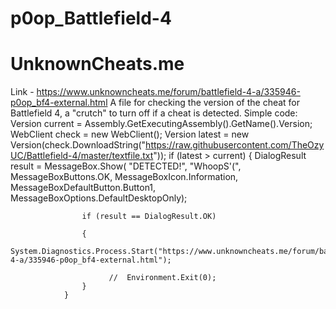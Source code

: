 # p0op_Battlefield-4
# UnknownCheats.me
Link - https://www.unknowncheats.me/forum/battlefield-4-a/335946-p0op_bf4-external.html
A file for checking the version of the cheat for Battlefield 4, a "crutch" to turn off if a cheat is detected.
Simple code:
    Version current = Assembly.GetExecutingAssembly().GetName().Version;
                WebClient check = new WebClient();
                Version latest = new Version(check.DownloadString("https://raw.githubusercontent.com/TheOzyUC/Battlefield-4/master/textfile.txt"));
                if (latest > current)
                {
                    DialogResult result = MessageBox.Show(
                   "DETECTED!",
                   "WhoopS'(",
                    MessageBoxButtons.OK,
                    MessageBoxIcon.Information,
                    MessageBoxDefaultButton.Button1,
                    MessageBoxOptions.DefaultDesktopOnly);
     
                    if (result == DialogResult.OK)
     
                    {
                        System.Diagnostics.Process.Start("https://www.unknowncheats.me/forum/battlefield-4-a/335946-p0op_bf4-external.html");
                        
                          //  Environment.Exit(0);
                    }
                }
